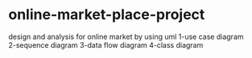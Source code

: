 # online-market-place-project
design and analysis for online market by using uml
1-use case diagram  
2-sequence diagram 
3-data flow diagram 
4-class diagram 
